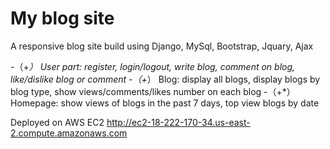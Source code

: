 # My blog site
A responsive blog site build using Django, MySql, Bootstrap, Jquary, Ajax

-（+*） User part: register, login/logout, write blog, comment on blog, like/dislike blog or comment -（+*） Blog: display all blogs, display blogs by blog type, show views/comments/likes number on each blog -（+*） Homepage: show views of blogs in the past 7 days, top view blogs by date

Deployed on AWS EC2 http://ec2-18-222-170-34.us-east-2.compute.amazonaws.com
